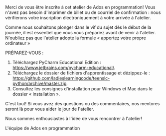 Merci de vous être inscrite à cet atelier de Ados en programmation! Vous n'avez pas besoin d'imprimer de billet ou de courriel de confirmation : nous vérifierons votre inscription électroniquement à votre arrivée à l'atelier.

Comme nous souhaitons plonger dans le vif du sujet dès le début de la journée, il est essentiel que vous vous prépariez avant de venir à l'atelier. N'oubliez pas que l'atelier adopte la formule « apportez votre propre ordinateur »

PRÉPAREZ-VOUS :

1. Téléchargez PyCharm Educational Edition : https://www.jetbrains.com/pycharm-educational/.
2. Téléchargez le dossier de fichiers d'apprentissage et dézippez-le : https://github.com/ladieslearningcode/teenslc-python/archive/master.zip.
3. Consultez les consignes d'installation pour Windows et Mac dans le dossier « installation ».


C'est tout! Si vous avez des questions ou des commentaires, nos mentores seront là pour vous aider le jour de l'atelier.

Nous sommes enthousiastes à l'idée de vous rencontrer à l'atelier!

L'équipe de Ados en programmation
